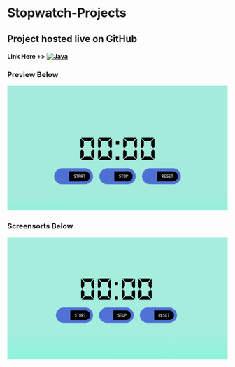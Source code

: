 # Stopwatch-Projects

## Project hosted live on GitHub

#### Link Here +> <a href="https://itsarraj.github.io/stopwatch/"><img alt="Java" src="https://img.shields.io/badge/Live Here-323330?style=for-the-badge&logo=java&logoColor=black"></a>

### Preview Below

![Preview-1](https://github.com/itsarraj/stopwatch/blob/master/img/stopwatch.gif)

### Screensorts Below

![Screenshot-1](https://github.com/itsarraj/stopwatch/blob/master/img/stopwatch.png)
